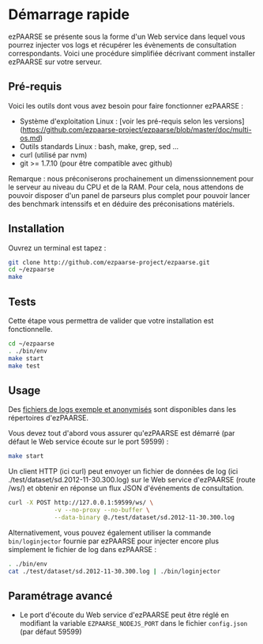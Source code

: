 # Démarrage rapide #

ezPAARSE se présente sous la forme d'un Web service dans lequel vous pourrez injecter vos logs et récupérer les évènements de consultation correspondants. Voici une procédure simplifiée décrivant comment installer ezPAARSE sur votre serveur.

## Pré-requis ##

Voici les outils dont vous avez besoin pour faire fonctionner ezPAARSE :

* Système d'exploitation Linux : [voir les pré-requis selon les versions] (https://github.com/ezpaarse-project/ezpaarse/blob/master/doc/multi-os.md)
* Outils standards Linux : bash, make, grep, sed ... 
* curl (utilisé par nvm)
* git >= 1.7.10 (pour être compatible avec github)

Remarque : nous préconiserons prochainement un dimenssionnement pour le serveur au niveau du CPU et de la RAM. Pour cela, nous attendons de pouvoir disposer d'un panel de parseurs plus complet pour pouvoir lancer des benchmark intenssifs et en déduire des préconisations matériels.

## Installation ##

Ouvrez un terminal est tapez :

```bash
git clone http://github.com/ezpaarse-project/ezpaarse.git
cd ~/ezpaarse
make
```

## Tests ##

Cette étape vous permettra de valider que votre installation est fonctionnelle.

```bash
cd ~/ezpaarse
. ./bin/env
make start
make test
```

## Usage ##

Des [fichiers de logs exemple et anonymisés](https://raw.github.com/ezpaarse-project/ezpaarse/master/test/dataset/sd.2012-11-30.300.log) sont disponibles dans les répertoires d'ezPAARSE.

Vous devez tout d'abord vous assurer qu'ezPAARSE est démarré (par défaut le Web service écoute sur le port 59599) :

```bash
make start
```

Un client HTTP (ici curl) peut envoyer un fichier de données de log (ici ./test/dataset/sd.2012-11-30.300.log) sur le Web service d'ezPAARSE (route /ws/) et obtenir en réponse un flux JSON d'événements de consultation.

```bash
curl -X POST http://127.0.0.1:59599/ws/ \
             -v --no-proxy --no-buffer \
             --data-binary @./test/dataset/sd.2012-11-30.300.log
```

Alternativement, vous pouvez également utiliser la commande ``bin/loginjector`` fournie par ezPAARSE pour injecter encore plus simplement le fichier de log dans ezPAARSE :

```bash
. ./bin/env
cat ./test/dataset/sd.2012-11-30.300.log | ./bin/loginjector
```

## Paramétrage avancé ##

* Le port d'écoute du Web service d'ezPAARSE peut être réglé en modifiant la variable ``EZPAARSE_NODEJS_PORT`` dans le fichier ``config.json`` (par défaut 59599)

